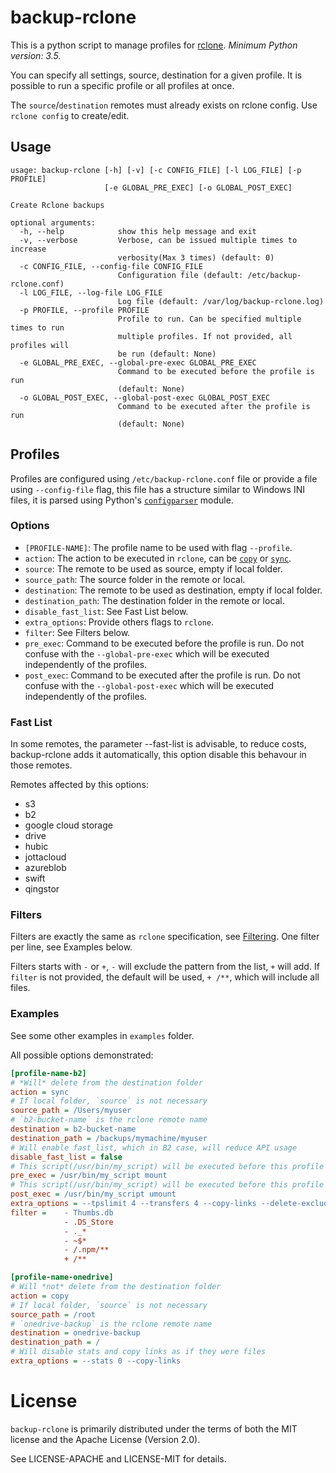 # backup-rclone

This is a python script to manage profiles for [rclone](https://rclone.org/). _Minimum Python version: 3.5._

You can specify all settings, source, destination for a given profile. It is possible to run a specific profile or all profiles at once.

The `source`/`destination` remotes must already exists on rclone config. Use `rclone config` to create/edit.

## Usage

```
usage: backup-rclone [-h] [-v] [-c CONFIG_FILE] [-l LOG_FILE] [-p PROFILE]
                     [-e GLOBAL_PRE_EXEC] [-o GLOBAL_POST_EXEC]

Create Rclone backups

optional arguments:
  -h, --help            show this help message and exit
  -v, --verbose         Verbose, can be issued multiple times to increase
                        verbosity(Max 3 times) (default: 0)
  -c CONFIG_FILE, --config-file CONFIG_FILE
                        Configuration file (default: /etc/backup-rclone.conf)
  -l LOG_FILE, --log-file LOG_FILE
                        Log file (default: /var/log/backup-rclone.log)
  -p PROFILE, --profile PROFILE
                        Profile to run. Can be specified multiple times to run
                        multiple profiles. If not provided, all profiles will
                        be run (default: None)
  -e GLOBAL_PRE_EXEC, --global-pre-exec GLOBAL_PRE_EXEC
                        Command to be executed before the profile is run
                        (default: None)
  -o GLOBAL_POST_EXEC, --global-post-exec GLOBAL_POST_EXEC
                        Command to be executed after the profile is run
                        (default: None)
```

## Profiles

Profiles are configured using `/etc/backup-rclone.conf` file or provide a file using `--config-file` flag, this file has a structure similar to Windows INI files, it is parsed using Python's [`configparser`](https://docs.python.org/3.7/library/configparser.html) module.

### Options

* `[PROFILE-NAME]`: The profile name to be used with flag `--profile`.
* `action`: The action to be executed in `rclone`, can be [`copy`](https://rclone.org/commands/rclone_copy/) or [`sync`](https://rclone.org/commands/rclone_sync/).
* `source`: The remote to be used as source, empty if local folder.
* `source_path`: The source folder in the remote or local.
* `destination`: The remote to be used as destination, empty if local folder.
* `destination_path`: The destination folder in the remote or local.
* `disable_fast_list`: See Fast List below.
* `extra_options`: Provide others flags to `rclone`.
* `filter`: See Filters below.
* `pre_exec`: Command to be executed before the profile is run. Do not confuse with the `--global-pre-exec` which will be executed independently of the profiles.
* `post_exec`: Command to be executed after the profile is run. Do not confuse with the `--global-post-exec` which will be executed independently of the profiles.

### Fast List

In some remotes, the parameter --fast-list is advisable, to reduce costs, backup-rclone adds it automatically, this option disable this behavour in those remotes.

Remotes affected by this options:

* s3
* b2
* google cloud storage
* drive
* hubic
* jottacloud
* azureblob
* swift
* qingstor

### Filters

Filters are exactly the same as `rclone` specification, see [Filtering](https://rclone.org/filtering/). One filter per line, see Examples below.

Filters starts with `-` or `+`, `-` will exclude the pattern from the list, `+` will add. If `filter` is not provided, the default will be used, `+ /**`, which will include all files.

### Examples

See some other examples in `examples` folder.

All possible options demonstrated:

```ini
[profile-name-b2]
# *Will* delete from the destination folder
action = sync
# If local folder, `source` is not necessary
source_path = /Users/myuser
# `b2-bucket-name` is the rclone remote name
destination = b2-bucket-name
destination_path = /backups/mymachine/myuser
# Will enable fast_list, which in B2 case, will reduce API usage
disable_fast_list = false
# This script(/usr/bin/my_script) will be executed before this profile with argument mount
pre_exec = /usr/bin/my_script mount
# This script(/usr/bin/my_script) will be executed before this profile with argument umount
post_exec = /usr/bin/my_script umount
extra_options = --tpslimit 4 --transfers 4 --copy-links --delete-excluded
filter =    - Thumbs.db
            - .DS_Store
            - ._*
            - ~$*
            - /.npm/**
            + /**

[profile-name-onedrive]
# Will *not* delete from the destination folder
action = copy
# If local folder, `source` is not necessary
source_path = /root
# `onedrive-backup` is the rclone remote name
destination = onedrive-backup
destination_path = /
# Will disable stats and copy links as if they were files
extra_options = --stats 0 --copy-links
```

# License

`backup-rclone` is primarily distributed under the terms of both the MIT license and the Apache License (Version 2.0).

See LICENSE-APACHE and LICENSE-MIT for details.
